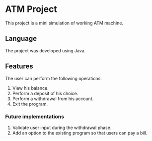 # ATM Project 
This project is a mini simulation of working ATM machine.

## Language
The project was developed using Java.

## Features
The user can perform the following operations: <br> 
1. View his balance. <br> 
2. Perform a deposit of his choice. <br> 
3. Perform a withdrawal from his account. <br> 
4. Exit the program. <br> 

### Future implementations 
1. Validate user input during the withdrawal phase. <br> 
2. Add an option to the existing program so that users can pay a bill. <br> 
